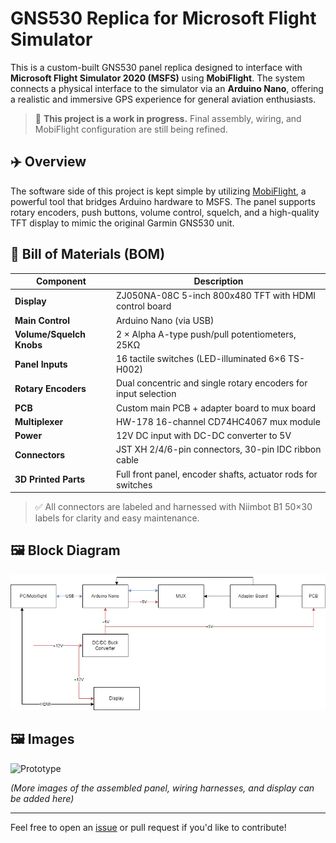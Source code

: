 # GNS530 Replica for Microsoft Flight Simulator

This is a custom-built GNS530 panel replica designed to interface with **Microsoft Flight Simulator 2020 (MSFS)** using **MobiFlight**. The system connects a physical interface to the simulator via an **Arduino Nano**, offering a realistic and immersive GPS experience for general aviation enthusiasts.

> 🚧 **This project is a work in progress.** Final assembly, wiring, and MobiFlight configuration are still being refined.

## ✈️ Overview

The software side of this project is kept simple by utilizing [MobiFlight](https://www.mobiflight.com/), a powerful tool that bridges Arduino hardware to MSFS. The panel supports rotary encoders, push buttons, volume control, squelch, and a high-quality TFT display to mimic the original Garmin GNS530 unit.

## 🧰 Bill of Materials (BOM)

| Component | Description |
|----------|-------------|
| **Display** | ZJ050NA-08C 5-inch 800x480 TFT with HDMI control board |
| **Main Control** | Arduino Nano (via USB) |
| **Volume/Squelch Knobs** | 2 × Alpha A-type push/pull potentiometers, 25KΩ |
| **Panel Inputs** | 16 tactile switches (LED-illuminated 6×6 TS-H002) |
| **Rotary Encoders** | Dual concentric and single rotary encoders for input selection |
| **PCB** | Custom main PCB + adapter board to mux board |
| **Multiplexer** | HW-178 16-channel CD74HC4067 mux module |
| **Power** | 12V DC input with DC-DC converter to 5V |
| **Connectors** | JST XH 2/4/6-pin connectors, 30-pin IDC ribbon cable |
| **3D Printed Parts** | Full front panel, encoder shafts, actuator rods for switches |

> ✅ All connectors are labeled and harnessed with Niimbot B1 50×30 labels for clarity and easy maintenance.

## 🖼️ Block Diagram

![Block Diagram](drawings/block_diagram.png)

## 🖼️ Images

![Prototype](20250606_175118.jpg)

*(More images of the assembled panel, wiring harnesses, and display can be added here)*

---

Feel free to open an [issue](https://github.com/YOUR_USERNAME/GNS530-replica/issues) or pull request if you'd like to contribute!
